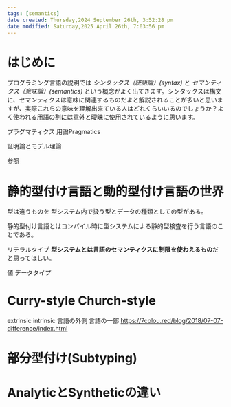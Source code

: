 ```yaml
---
tags: [semantics]
date created: Thursday,2024 September 26th, 3:52:28 pm
date modified: Saturday,2025 April 26th, 7:03:56 pm
---
```


# はじめに

プログラミング言語の説明では _シンタックス（統語論）(syntax)_ と _セマンティクス（意味論）(semantics)_ という概念がよく出てきます。シンタックスは構文に、セマンティクスは意味に関連するものだよと解説されることが多いと思いますが、実際これらの意味を理解出来ている人はどれくらいいるのでしょうか？よく使われる用語の割には意外と曖昧に使用されているように思います。

プラグマティクス
用論Pragmatics

証明論とモデル理論

参照

# 静的型付け言語と動的型付け言語の世界

型は違うものを
型システム内で扱う型とデータの種類としての型がある。

静的型付け言語とはコンパイル時に型システムによる静的型検査を行う言語のことである。

リテラルタイプ
**型システムとは言語のセマンティクスに制限を使わえるもの**だと思ってほしい。

値
データタイプ


# Curry-style Church-style
extrinsic intrinsic
言語の外側 言語の一部
https://7colou.red/blog/2018/07-07-difference/index.html

# 部分型付け(Subtyping)

# AnalyticとSyntheticの違い